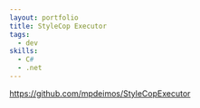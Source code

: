 ```yaml
--- 
layout: portfolio
title: StyleCop Executor
tags:
  - dev
skills:
  - C#
  - .net
---
```


https://github.com/mpdeimos/StyleCopExecutor

